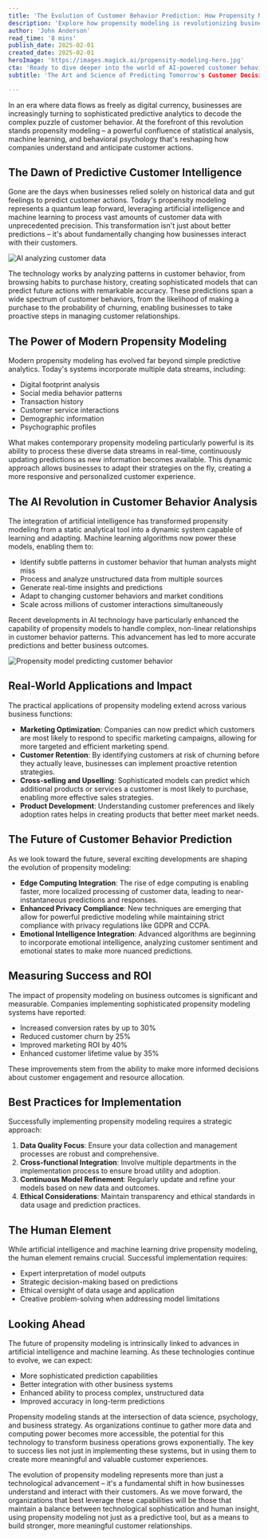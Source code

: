 ```yaml
---
title: 'The Evolution of Customer Behavior Prediction: How Propensity Modeling is Transforming Business Intelligence'
description: 'Explore how propensity modeling is revolutionizing business intelligence through advanced AI and machine learning technologies. Learn how modern businesses are leveraging sophisticated predictive analytics to understand and anticipate customer behavior, leading to improved conversion rates, reduced churn, and enhanced customer experiences.'
author: 'John Anderson'
read_time: '8 mins'
publish_date: 2025-02-01
created_date: 2025-02-01
heroImage: 'https://images.magick.ai/propensity-modeling-hero.jpg'
cta: 'Ready to dive deeper into the world of AI-powered customer behavior prediction? Follow us on LinkedIn at MagickAI for the latest insights and developments in propensity modeling and business intelligence.'
subtitle: 'The Art and Science of Predicting Tomorrow's Customer Decisions'

---
```


In an era where data flows as freely as digital currency, businesses are increasingly turning to sophisticated predictive analytics to decode the complex puzzle of customer behavior. At the forefront of this revolution stands propensity modeling – a powerful confluence of statistical analysis, machine learning, and behavioral psychology that's reshaping how companies understand and anticipate customer actions.

## The Dawn of Predictive Customer Intelligence

Gone are the days when businesses relied solely on historical data and gut feelings to predict customer actions. Today's propensity modeling represents a quantum leap forward, leveraging artificial intelligence and machine learning to process vast amounts of customer data with unprecedented precision. This transformation isn't just about better predictions – it's about fundamentally changing how businesses interact with their customers.

![AI analyzing customer data](https://i.magick.ai/PIXE/1738429368057_magick_img.webp)

The technology works by analyzing patterns in customer behavior, from browsing habits to purchase history, creating sophisticated models that can predict future actions with remarkable accuracy. These predictions span a wide spectrum of customer behaviors, from the likelihood of making a purchase to the probability of churning, enabling businesses to take proactive steps in managing customer relationships.

## The Power of Modern Propensity Modeling

Modern propensity modeling has evolved far beyond simple predictive analytics. Today's systems incorporate multiple data streams, including:

- Digital footprint analysis
- Social media behavior patterns
- Transaction history
- Customer service interactions
- Demographic information
- Psychographic profiles

What makes contemporary propensity modeling particularly powerful is its ability to process these diverse data streams in real-time, continuously updating predictions as new information becomes available. This dynamic approach allows businesses to adapt their strategies on the fly, creating a more responsive and personalized customer experience.

## The AI Revolution in Customer Behavior Analysis

The integration of artificial intelligence has transformed propensity modeling from a static analytical tool into a dynamic system capable of learning and adapting. Machine learning algorithms now power these models, enabling them to:

- Identify subtle patterns in customer behavior that human analysts might miss
- Process and analyze unstructured data from multiple sources
- Generate real-time insights and predictions
- Adapt to changing customer behaviors and market conditions
- Scale across millions of customer interactions simultaneously

Recent developments in AI technology have particularly enhanced the capability of propensity models to handle complex, non-linear relationships in customer behavior patterns. This advancement has led to more accurate predictions and better business outcomes.

![Propensity model predicting customer behavior](https://i.magick.ai/PIXE/1738429368061_magick_img.webp)

## Real-World Applications and Impact

The practical applications of propensity modeling extend across various business functions:

- **Marketing Optimization**: Companies can now predict which customers are most likely to respond to specific marketing campaigns, allowing for more targeted and efficient marketing spend.
- **Customer Retention**: By identifying customers at risk of churning before they actually leave, businesses can implement proactive retention strategies.
- **Cross-selling and Upselling**: Sophisticated models can predict which additional products or services a customer is most likely to purchase, enabling more effective sales strategies.
- **Product Development**: Understanding customer preferences and likely adoption rates helps in creating products that better meet market needs.

## The Future of Customer Behavior Prediction

As we look toward the future, several exciting developments are shaping the evolution of propensity modeling:

- **Edge Computing Integration**: The rise of edge computing is enabling faster, more localized processing of customer data, leading to near-instantaneous predictions and responses.
- **Enhanced Privacy Compliance**: New techniques are emerging that allow for powerful predictive modeling while maintaining strict compliance with privacy regulations like GDPR and CCPA.
- **Emotional Intelligence Integration**: Advanced algorithms are beginning to incorporate emotional intelligence, analyzing customer sentiment and emotional states to make more nuanced predictions.

## Measuring Success and ROI

The impact of propensity modeling on business outcomes is significant and measurable. Companies implementing sophisticated propensity modeling systems have reported:

- Increased conversion rates by up to 30%
- Reduced customer churn by 25%
- Improved marketing ROI by 40%
- Enhanced customer lifetime value by 35%

These improvements stem from the ability to make more informed decisions about customer engagement and resource allocation.

## Best Practices for Implementation

Successfully implementing propensity modeling requires a strategic approach:

1. **Data Quality Focus**: Ensure your data collection and management processes are robust and comprehensive.
2. **Cross-functional Integration**: Involve multiple departments in the implementation process to ensure broad utility and adoption.
3. **Continuous Model Refinement**: Regularly update and refine your models based on new data and outcomes.
4. **Ethical Considerations**: Maintain transparency and ethical standards in data usage and prediction practices.

## The Human Element

While artificial intelligence and machine learning drive propensity modeling, the human element remains crucial. Successful implementation requires:

- Expert interpretation of model outputs
- Strategic decision-making based on predictions
- Ethical oversight of data usage and application
- Creative problem-solving when addressing model limitations

## Looking Ahead

The future of propensity modeling is intrinsically linked to advances in artificial intelligence and machine learning. As these technologies continue to evolve, we can expect:

- More sophisticated prediction capabilities
- Better integration with other business systems
- Enhanced ability to process complex, unstructured data
- Improved accuracy in long-term predictions

Propensity modeling stands at the intersection of data science, psychology, and business strategy. As organizations continue to gather more data and computing power becomes more accessible, the potential for this technology to transform business operations grows exponentially. The key to success lies not just in implementing these systems, but in using them to create more meaningful and valuable customer experiences.

The evolution of propensity modeling represents more than just a technological advancement – it's a fundamental shift in how businesses understand and interact with their customers. As we move forward, the organizations that best leverage these capabilities will be those that maintain a balance between technological sophistication and human insight, using propensity modeling not just as a predictive tool, but as a means to build stronger, more meaningful customer relationships.